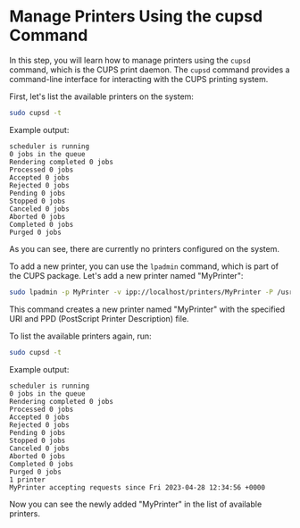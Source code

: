 # Manage Printers Using the cupsd Command

In this step, you will learn how to manage printers using the `cupsd` command, which is the CUPS print daemon. The `cupsd` command provides a command-line interface for interacting with the CUPS printing system.

First, let's list the available printers on the system:

```bash
sudo cupsd -t
```

Example output:

```
scheduler is running
0 jobs in the queue
Rendering completed 0 jobs
Processed 0 jobs
Accepted 0 jobs
Rejected 0 jobs
Pending 0 jobs
Stopped 0 jobs
Canceled 0 jobs
Aborted 0 jobs
Completed 0 jobs
Purged 0 jobs
```

As you can see, there are currently no printers configured on the system.

To add a new printer, you can use the `lpadmin` command, which is part of the CUPS package. Let's add a new printer named "MyPrinter":

```bash
sudo lpadmin -p MyPrinter -v ipp://localhost/printers/MyPrinter -P /usr/share/ppd/cupsfilters/generic.ppd -E
```

This command creates a new printer named "MyPrinter" with the specified URI and PPD (PostScript Printer Description) file.

To list the available printers again, run:

```bash
sudo cupsd -t
```

Example output:

```
scheduler is running
0 jobs in the queue
Rendering completed 0 jobs
Processed 0 jobs
Accepted 0 jobs
Rejected 0 jobs
Pending 0 jobs
Stopped 0 jobs
Canceled 0 jobs
Aborted 0 jobs
Completed 0 jobs
Purged 0 jobs
1 printer
MyPrinter accepting requests since Fri 2023-04-28 12:34:56 +0000
```

Now you can see the newly added "MyPrinter" in the list of available printers.
